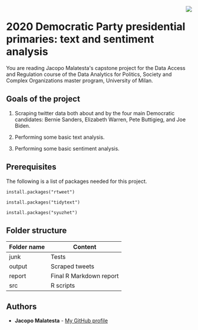 <img src="https://raw.githubusercontent.com/JacopoMalatesta/awesome-readme/master/icon.png" align="right" />

# 2020 Democratic Party presidential primaries: text and sentiment analysis

You are reading Jacopo Malatesta's capstone project for the Data Access and Regulation course of the Data Analytics for Politics, Society and Complex Organizations master program, University of Milan.

## Goals of the project

1. Scraping twitter data both about and by the four main Democratic candidates: Bernie Sanders, Elizabeth Warren, Pete Buttigieg, and Joe Biden.

2. Performing some basic text analysis.

3. Performing some basic sentiment analysis.

## Prerequisites

The following is a list of packages needed for this project.

```
install.packages("rtweet")
```

```
install.packages("tidytext")
```

```
install.packages("syuzhet")
```

## Folder structure 

Folder name | Content
------------ | -------------
junk | Tests 
output | Scraped tweets 
report | Final R Markdown report
src | R scripts

## Authors

* **Jacopo Malatesta** - [My GitHub profile](https://github.com/JacopoMalatesta)


